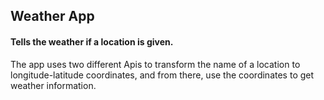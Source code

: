 ## Weather App

#### Tells the weather if a location is given.

The app uses two different Apis to transform the name of a location to longitude-latitude coordinates, and from there, use the coordinates to get weather information.